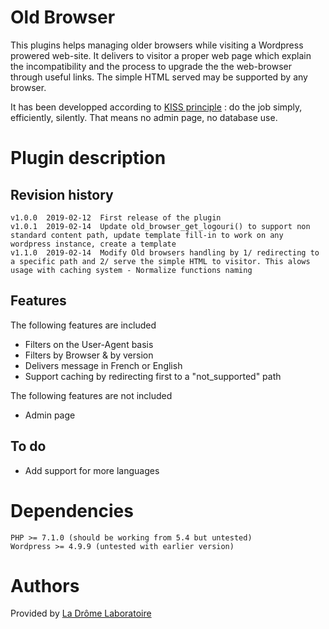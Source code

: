 # Old Browser

This plugins helps managing older browsers while visiting a Wordpress prowered web-site.
It delivers to visitor a proper web page which explain the incompatibility and the process to upgrade the the web-browser through useful links.
The simple HTML served may be supported by any browser.

It has been developped according to [KISS principle](https://en.wikipedia.org/wiki/KISS_principle) : do the job simply, efficiently, silently. That means no admin page, no database use.

# Plugin description

## Revision history
	v1.0.0	2019-02-12	First release of the plugin
	v1.0.1	2019-02-14	Update old_browser_get_logouri() to support non standard content path, update template fill-in to work on any wordpress instance, create a template
	v1.1.0	2019-02-14	Modify Old browsers handling by 1/ redirecting to a specific path and 2/ serve the simple HTML to visitor. This alows usage with caching system - Normalize functions naming
	
	
## Features
The following features are included
 - Filters on the User-Agent basis
 - Filters by Browser & by version
 - Delivers message in French or English
 - Support caching by redirecting first to a "not_supported" path

The following features are not included
 - Admin page


## To do

 - Add support for more languages

# Dependencies

	PHP >= 7.1.0 (should be working from 5.4 but untested)
	Wordpress >= 4.9.9 (untested with earlier version)

# Authors
Provided by [La Drôme Laboratoire](https://github.com/ladromelaboratoire)

